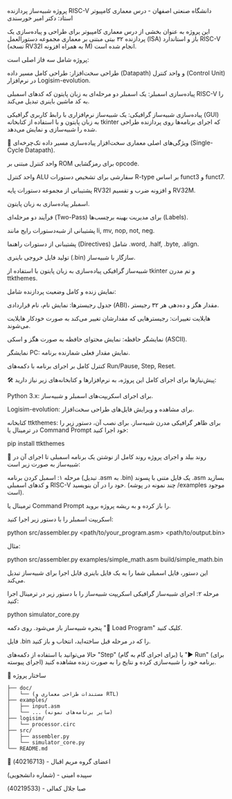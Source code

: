 
پروژه شبیه‌ساز پردازنده RISC-V
دانشگاه صنعتی اصفهان - درس معماری کامپیوتر
استاد: دکتر امیر خورسندی

این پروژه به عنوان بخشی از درس معماری کامپیوتر برای طراحی و پیاده‌سازی یک پردازنده ۳۲ بیتی مبتنی بر معماری مجموعه دستورالعمل (ISA) باز و استاندارد RISC-V (نسخه RV32I به همراه افزونه M) انجام شده است.

پروژه شامل سه فاز اصلی است:

طراحی سخت‌افزار: طراحی کامل مسیر داده (Datapath) و واحد کنترل (Control Unit) در نرم‌افزار Logisim-evolution.

پیاده‌سازی اسمبلر: یک اسمبلر دو مرحله‌ای به زبان پایتون که کدهای اسمبلی RISC-V را به کد ماشین باینری تبدیل می‌کند.

پیاده‌سازی شبیه‌ساز گرافیکی: یک شبیه‌ساز نرم‌افزاری با رابط کاربری گرافیکی (GUI) به زبان پایتون و با استفاده از کتابخانه tkinter که اجرای برنامه‌ها روی پردازنده طراحی شده را شبیه‌سازی و نمایش می‌دهد.

🌟 ویژگی‌های اصلی
معماری سخت‌افزار
پیاده‌سازی مسیر داده تک‌چرخه‌ای (Single-Cycle Datapath).

واحد کنترل مبتنی بر ROM برای رمزگشایی opcode.

واحد کنترل ALU سفارشی برای تشخیص دستورات R-type بر اساس funct3 و funct7.

پشتیبانی از مجموعه دستورات پایه RV32I و افزونه ضرب و تقسیم RV32M.

اسمبلر
پیاده‌سازی به زبان پایتون.

فرآیند دو مرحله‌ای (Two-Pass) برای مدیریت بهینه برچسب‌ها (Labels).

پشتیبانی از شبه‌دستورات رایج مانند li, mv, nop, not, neg.

پشتیبانی از دستورات راهنما (Directives) شامل .word, .half, .byte, .align.

تولید فایل خروجی باینری (.bin) سازگار با شبیه‌ساز.

شبیه‌ساز گرافیکی
پیاده‌سازی به زبان پایتون با استفاده از tkinter و تم مدرن ttkthemes.

نمایش زنده و کامل وضعیت پردازنده شامل:

جدول رجیسترها: نمایش نام، نام قراردادی (ABI)، مقدار هگز و ده‌دهی هر ۳۲ رجیستر.

هایلایت تغییرات: رجیسترهایی که مقدارشان تغییر می‌کند به صورت خودکار هایلایت می‌شوند.

نمایشگر حافظه: نمایش محتوای حافظه به صورت هگز و اسکی (ASCII).

نمایشگر PC: نمایش مقدار فعلی شمارنده برنامه.

کنترل کامل بر اجرای برنامه با دکمه‌های Run/Pause, Step, Reset.

🛠️ پیش‌نیازها
برای اجرای کامل این پروژه، به نرم‌افزارها و کتابخانه‌های زیر نیاز دارید:

Python 3.x: برای اجرای اسکریپت‌های اسمبلر و شبیه‌ساز.

Logisim-evolution: برای مشاهده و ویرایش فایل‌های طراحی سخت‌افزار.

کتابخانه ttkthemes: برای ظاهر گرافیکی مدرن شبیه‌ساز. برای نصب آن، دستور زیر را در ترمینال یا Command Prompt خود اجرا کنید:

pip install ttkthemes

🚀 روند بیلد و اجرای پروژه
روند کامل از نوشتن یک برنامه اسمبلی تا اجرای آن در شبیه‌ساز به صورت زیر است:

مرحله ۱: اسمبل کردن برنامه (تبدیل .asm به .bin)
یک فایل متنی با پسوند .asm بسازید و کدهای اسمبلی RISC-V خود را در آن بنویسید. (چند نمونه در پوشه /examples موجود است).

ترمینال یا Command Prompt را باز کرده و به ریشه پروژه بروید.

اسکریپت اسمبلر را با دستور زیر اجرا کنید:

python src/assembler.py <path/to/your_program.asm> <path/to/output.bin>

مثال:

python src/assembler.py examples/simple_math.asm build/simple_math.bin

این دستور، فایل اسمبلی شما را به یک فایل باینری قابل اجرا برای شبیه‌ساز تبدیل می‌کند.

مرحله ۲: اجرای شبیه‌ساز گرافیکی
اسکریپت شبیه‌ساز را با دستور زیر در ترمینال اجرا کنید:

python simulator_core.py


پنجره شبیه‌ساز باز می‌شود. روی دکمه "📂 Load Program" کلیک کنید.

فایل .bin را که در مرحله قبل ساخته‌اید، انتخاب و باز کنید.

حالا می‌توانید با استفاده از دکمه‌های "Step" (برای اجرای گام به گام) یا "▶️ Run" (برای اجرای پیوسته) برنامه خود را شبیه‌سازی کرده و نتایج را به صورت زنده مشاهده کنید.

📁 ساختار پروژه

```
├── doc/
│   └── (مستندات طراحی معماری و RTL)
├── examples/
│   ├── input.asm
│   └── ... (سایر برنامه‌های نمونه)
├── logisim/
│   └── processor.circ 
├── src/
│   ├── assembler.py
│   └── simulator_core.py
└── README.md

```
👥 اعضای گروه
مریم اقبال - (40216713)

سپیده امینی - (شماره دانشجویی)

صبا جلال کمالی - (40219533)

